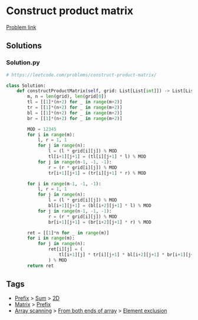 # Construct product matrix

[Problem link](https://leetcode.com/problems/construct-product-matrix/)

## Solutions


### Solution.py
```py
# https://leetcode.com/problems/construct-product-matrix/

class Solution:
    def constructProductMatrix(self, grid: List[List[int]]) -> List[List[int]]:
        m, n = len(grid), len(grid[0])
        tl = [[1]*(n+2) for _ in range(m+2)]
        tr = [[1]*(n+2) for _ in range(m+2)]
        bl = [[1]*(n+2) for _ in range(m+2)]
        br = [[1]*(n+2) for _ in range(m+2)]

        MOD = 12345
        for i in range(m):
            l, r = 1, 1
            for j in range(n):
                l = (l * grid[i][j]) % MOD
                tl[i+1][j+1] = (tl[i][j+1] * l) % MOD
            for j in range(n-1, -1, -1):
                r = (r * grid[i][j]) % MOD
                tr[i+1][j+1] = (tr[i][j+1] * r) % MOD

        for i in range(m-1, -1, -1):
            l, r = 1, 1
            for j in range(n):
                l = (l * grid[i][j]) % MOD
                bl[i+1][j+1] = (bl[i+2][j+1] * l) % MOD
            for j in range(n-1, -1, -1):
                r = (r * grid[i][j]) % MOD
                br[i+1][j+1] = (br[i+2][j+1] * r) % MOD

        ret = [[1]*n for _ in range(m)]
        for i in range(m):
            for j in range(n):
                ret[i][j] = (
                    tl[i+1][j] * tr[i][j+1] * bl[i+2][j+1] * br[i+1][j+2]
                ) % MOD
        return ret
```
## Tags

* [Prefix](/README.md#Prefix) > [Sum](/README.md#Prefix-Sum) > [2D](/README.md#Prefix-Sum-2D)
* [Matrix](/README.md#Matrix) > [Prefix](/README.md#Matrix-Prefix)
* [Array scanning](/README.md#Array_scanning) > [From both ends of array](/README.md#Array_scanning-From_both_ends_of_array) > [Element exclusion](/README.md#Array_scanning-From_both_ends_of_array-Element_exclusion)
